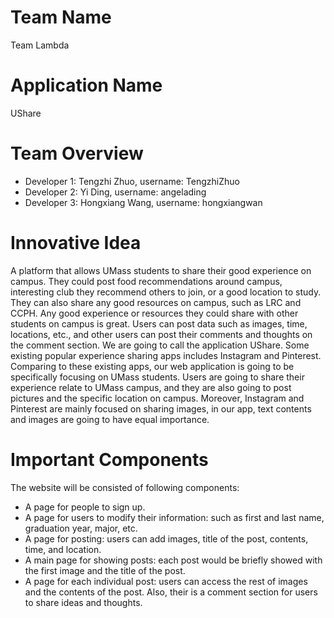 # Team Name

Team Lambda

# Application Name
    
UShare

# Team Overview

* Developer 1: Tengzhi Zhuo, username: TengzhiZhuo
* Developer 2: Yi Ding, username: angelading
* Developer 3: Hongxiang Wang, username: hongxiangwan

# Innovative Idea

A platform that allows UMass students to share their good experience on campus. They could post food recommendations around campus, interesting club they recommend others to join, or a good location to study. They can also share any good resources on campus, such as LRC and CCPH. Any good experience or resources they could share with other students on campus is great. Users can post data such as images, time, locations, etc., and other users can post their comments and thoughts on the comment section. We are going to call the application UShare. Some existing popular experience sharing apps includes Instagram and Pinterest. Comparing to these existing apps, our web application is going to be specifically focusing on UMass students. Users are going to share their experience relate to UMass campus, and they are also going to post pictures and the specific location on campus. Moreover, Instagram and Pinterest are mainly focused on sharing images, in our app, text contents and images are going to have equal importance.

#  Important Components

The website will be consisted of following components: 
* A page for people to sign up.
* A page for users to modify their information: such as first and last name, graduation year, major, etc. 
* A page for posting: users can add images, title of the post, contents, time, and location. 
* A main page for showing posts: each post would be briefly showed with the first image and the title of the post. 
* A page for each individual post: users can access the rest of images and the contents of the post. Also, their is a comment section for users to share ideas and thoughts. 